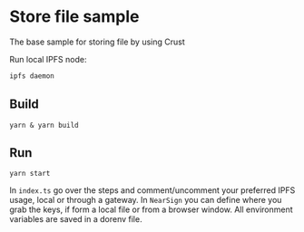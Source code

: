 # Store file sample

The base sample for storing file by using Crust

Run local IPFS node:

```bash
ipfs daemon
```

## Build

```shell
yarn & yarn build
```

## Run

```shell
yarn start
```

In `index.ts` go over the steps and comment/uncomment your preferred IPFS usage, local or through a gateway.
In `NearSign` you can define where you grab the keys, if form a local file or from a browser window.
All environment variables are saved in a dorenv file.
